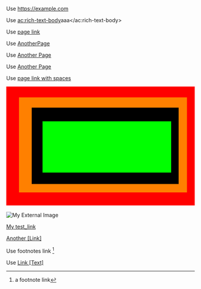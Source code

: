 Use <https://example.com>

Use <ac:rich-text-body>aaa</ac:rich-text-body>

Use [page link](ac:Page)

Use [AnotherPage](ac:)

Use [Another Page](ac:)

Use [Another Page](ac:test_link)

Use [page link with spaces](<ac:Page With Space>)

![My Image](test.png)

![My External Image](http://confluence.atlassian.com/images/logo/confluence_48_trans.png?key1=value1&key2=value2)

[My test_link](ac:test_link)

[Another [Link]](ac:test_link_link)

Use footnotes link [^1]  
[^1]: a footnote link

Use [Link [Text]](foo)
